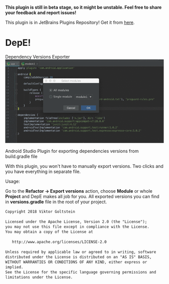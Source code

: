 **This plugin is still in beta stage, so it might be unstable. Feel free to share your feedback and report issues!**

This plugin is in JetBrains Plugins Repository! Get it from [here](https://plugins.jetbrains.com/plugin/11489-depe-versions-exporter).

# DepE!
Dependency Versions Exporter 
![Take a look](images/looks.gif)

Android Studio Plugin for exporting dependencies versions from build.gradle file

With this plugin, you won't have to manually export versions. Two clicks and you have everything in separate file. 

Usage:

Go to the **Refactor -> Export versions** action, choose **Module** or whole **Project** and DepE makes all job for you.
All exported versions you can find in **versions.gradle** file in the root of your project.


```
Copyright 2018 Viktor Goltstein

Licensed under the Apache License, Version 2.0 (the "License");
you may not use this file except in compliance with the License.
You may obtain a copy of the License at

   http://www.apache.org/licenses/LICENSE-2.0

Unless required by applicable law or agreed to in writing, software
distributed under the License is distributed on an "AS IS" BASIS,
WITHOUT WARRANTIES OR CONDITIONS OF ANY KIND, either express or implied.
See the License for the specific language governing permissions and
limitations under the License.
```